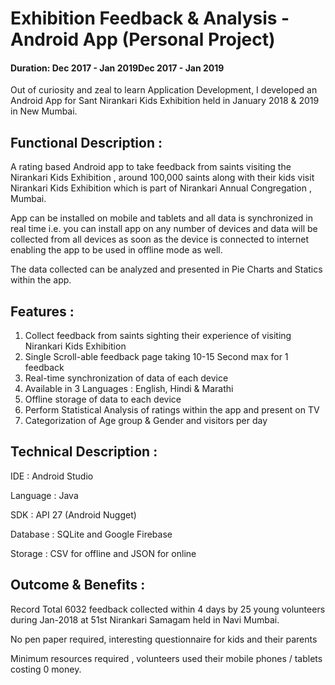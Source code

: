 # Exhibition Feedback & Analysis - Android App (Personal Project)

#### Duration: Dec 2017 - Jan 2019Dec 2017 - Jan 2019

Out of curiosity and zeal to learn Application Development, I developed an Android App for Sant Nirankari Kids Exhibition held in January 2018 & 2019 in New Mumbai.

## Functional Description :

A rating based Android app to take feedback from saints visiting the Nirankari Kids Exhibition , around 100,000 saints along with their kids visit Nirankari Kids Exhibition which is part of Nirankari Annual Congregation , Mumbai.

App can be installed on mobile and tablets and all data is synchronized in real time i.e. you can install app on any number of devices and data will be collected from all devices as soon as the device is connected to internet enabling the app to be used in offline mode as well.

The data collected can be analyzed and presented in Pie Charts and Statics within the app.

## Features :

1) Collect feedback from saints sighting their experience of visiting Nirankari Kids Exhibition
1) Single Scroll-able feedback page taking 10-15 Second max for 1 feedback
1) Real-time synchronization of data of each device
1) Available in 3 Languages : English, Hindi & Marathi
1) Offline storage of data to each device
1) Perform Statistical Analysis of ratings within the app and present on TV
1) Categorization of Age group & Gender and visitors per day

## Technical Description :

IDE : Android Studio

Language : Java

SDK : API 27 (Android Nugget)

Database : SQLite and Google Firebase

Storage : CSV for offline and JSON for online


## Outcome & Benefits :

Record Total 6032 feedback collected within 4 days by 25 young volunteers during Jan-2018 at 51st Nirankari Samagam held in Navi Mumbai.

No pen paper required, interesting questionnaire for kids and their parents

Minimum resources required , volunteers used their mobile phones / tablets costing 0 money.

